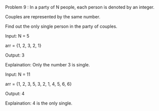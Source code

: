 Problem 9 :
In a party of N people, each person is denoted by an integer. 

Couples are represented by the same number. 

Find out the only single person in the party of couples.

Input: N = 5

arr = {1, 2, 3, 2, 1}

Output: 3

Explaination: Only the number 3 is single.

Input: N = 11

arr = {1, 2, 3, 5, 3, 2, 1, 4, 5, 6, 6}

Output: 4

Explaination: 4 is the only single.

